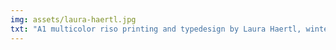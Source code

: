 ```yaml
---
img: assets/laura-haertl.jpg
txt: "A1 multicolor riso printing and typedesign by Laura Haertl, winter term 2022."
---
```

